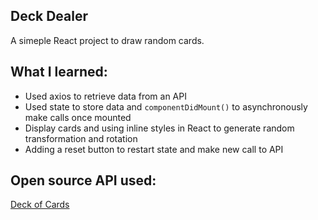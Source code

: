 ## Deck Dealer

A simeple React project to draw random cards.

[](./project.png)

## What I learned:

- Used axios to retrieve data from an API
- Used state to store data and `componentDidMount()` to asynchronously make calls once mounted
- Display cards and using inline styles in React to generate random transformation and rotation
- Adding a reset button to restart state and make new call to API

## Open source API used:

[Deck of Cards](https://deckofcardsapi.com/)
